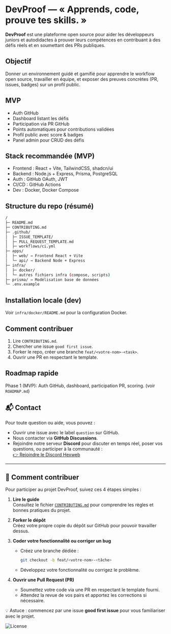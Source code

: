 # DevProof — « Apprends, code, prouve tes skills. »

**DevProof** est une plateforme open source pour aider les développeurs
juniors et autodidactes à prouver leurs compétences en contribuant à des
défis réels et en soumettant des PRs publiques.

## Objectif
Donner un environnement guidé et gamifié pour apprendre le workflow open
source, travailler en équipe, et exposer des preuves concrètes (PR, issues,
badges) sur un profil public.

## MVP
- Auth GitHub
- Dashboard listant les défis
- Participation via PR GitHub
- Points automatiques pour contributions validées
- Profil public avec score & badges
- Panel admin pour CRUD des défis


## Stack recommandée (MVP)
- Frontend : React + Vite, TailwindCSS, shadcn/ui
- Backend : Node.js + Express, Prisma, PostgreSQL
- Auth : GitHub OAuth, JWT
- CI/CD : GitHub Actions
- Dev : Docker, Docker Compose
## Structure du repo (résumé)
``` bash
/
├─ README.md
├─ CONTRIBUTING.md
├─ .github/
│  ├─ ISSUE_TEMPLATE/
│  ├─ PULL_REQUEST_TEMPLATE.md
│  ├─ workflows/ci.yml
├─ apps/
│  ├─ web/ → Frontend React + Vite
│  └─ api/ → Backend Node + Express
├─ infra/
│  ├─ docker/
│  └─ autres fichiers infra (compose, scripts)
├─ prisma/ → Modélisation base de données
└─ .env.example 
```

## Installation locale (dev)
Voir `infra/docker/README.md` pour la configuration Docker.
## Comment contribuer
1. Lire `CONTRIBUTING.md`.
2. Chercher une issue `good first issue`.
3. Forker le repo, créer une branche `feat/<votre-nom>-<task>`.
4. Ouvrir une PR en respectant le template.
## Roadmap rapide
Phase 1 (MVP): Auth GitHub, dashboard, participation PR, scoring. (voir
`ROADMAP.md`)
## 📬 Contact

Pour toute question ou aide, vous pouvez :  

- Ouvrir une issue avec le label `question` sur GitHub.  
- Nous contacter via **GitHub Discussions**.  
- Rejoindre notre serveur **Discord** pour discuter en temps réel, poser vos questions, ou participer à la communauté :  
  [👉 Rejoindre le Discord Hexweb](https://discord.gg/AhqwpuGpDT)  

---

## 🤝 Comment contribuer

Pour participer au projet DevProof, suivez ces 4 étapes simples :

1. **Lire le guide**  
   Consultez le fichier [`CONTRIBUTING.md`](CONTRIBUTING.md) pour comprendre les règles et bonnes pratiques du projet.

2. **Forker le dépôt**  
   Créez votre propre copie du dépôt sur GitHub pour pouvoir travailler dessus.

3. **Coder votre fonctionnalité ou corriger un bug**  
   - Créez une branche dédiée :  
     ```bash
     git checkout -b feat/<votre-nom>-<tâche>
     ```
   - Développez votre fonctionnalité ou corrigez le problème.

4. **Ouvrir une Pull Request (PR)**  
   - Soumettez votre code via une PR en respectant le template fourni.  
   - Attendez la revue de vos pairs et apportez les corrections si nécessaire.

💡 Astuce : commencez par une issue **good first issue** pour vous familiariser avec le projet.


![License](https://img.shields.io/badge/license-DevProof--Business--License-blue)